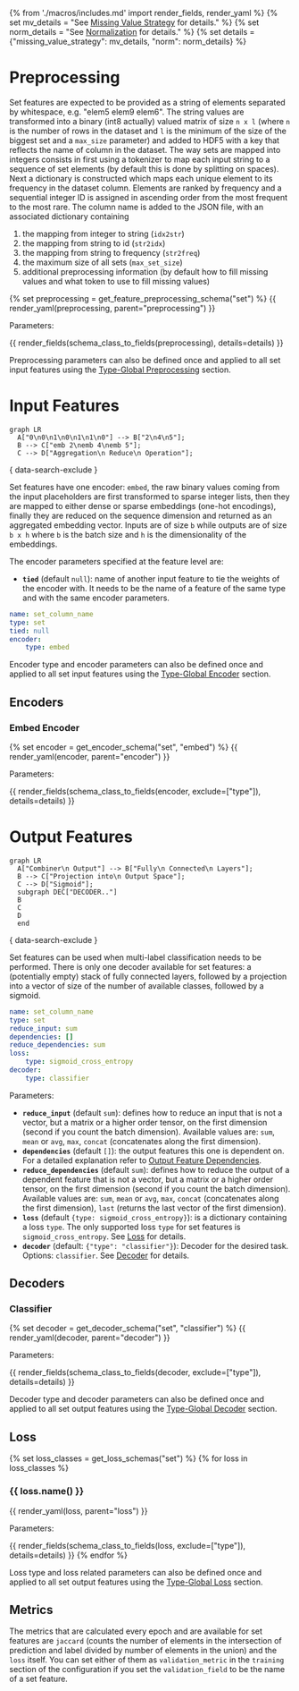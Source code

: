 {% from './macros/includes.md' import render_fields, render_yaml %}
{% set mv_details = "See [Missing Value Strategy](./input_features.md#missing-value-strategy) for details." %}
{% set norm_details = "See [Normalization](../combiner.md#normalization) for details." %}
{% set details = {"missing_value_strategy": mv_details, "norm": norm_details} %}

# Preprocessing

Set features are expected to be provided as a string of elements separated by whitespace, e.g. "elem5 elem9 elem6".
The string values are transformed into a binary (int8 actually) valued matrix of size `n x l` (where `n` is the number
of rows in the dataset and `l` is the minimum of the size of the biggest set and a `max_size` parameter) and added to
HDF5 with a key that reflects the name of column in the dataset.
The way sets are mapped into integers consists in first using a tokenizer to map each input string to a sequence of set
elements (by default this is done by splitting on spaces).
Next a dictionary is constructed which maps each unique element to its frequency in the dataset column. Elements are
ranked by frequency and a sequential integer ID is assigned in ascending order from the most frequent to the most rare.
The column name is added to the JSON file, with an associated dictionary containing

1. the mapping from integer to string (`idx2str`)
1. the mapping from string to id (`str2idx`)
1. the mapping from string to frequency (`str2freq`)
1. the maximum size of all sets (`max_set_size`)
1. additional preprocessing information (by default how to fill missing values and what token to use to fill missing values)

{% set preprocessing = get_feature_preprocessing_schema("set") %}
{{ render_yaml(preprocessing, parent="preprocessing") }}

Parameters:

{{ render_fields(schema_class_to_fields(preprocessing), details=details) }}

Preprocessing parameters can also be defined once and applied to all set input features using the [Type-Global Preprocessing](../defaults.md#type-global-preprocessing) section.

# Input Features

``` mermaid
graph LR
  A["0\n0\n1\n0\n1\n1\n0"] --> B["2\n4\n5"];
  B --> C["emb 2\nemb 4\nemb 5"];
  C --> D["Aggregation\n Reduce\n Operation"];
```

{ data-search-exclude }

Set features have one encoder: `embed`, the raw binary values coming from the input placeholders are first transformed to sparse
integer lists, then they are mapped to either dense or sparse embeddings (one-hot encodings), finally they are
reduced on the sequence dimension and returned as an aggregated embedding vector.
Inputs are of size `b` while outputs are of size `b x h` where `b` is the batch size and `h` is the dimensionality of
the embeddings.

The encoder parameters specified at the feature level are:

- **`tied`** (default `null`): name of another input feature to tie the weights of the encoder with. It needs to be the name of
a feature of the same type and with the same encoder parameters.

```yaml
name: set_column_name
type: set
tied: null
encoder: 
    type: embed
```

Encoder type and encoder parameters can also be defined once and applied to all set input features using the [Type-Global Encoder](../defaults.md#type-global-encoder) section.

## Encoders

### Embed Encoder

{% set encoder = get_encoder_schema("set", "embed") %}
{{ render_yaml(encoder, parent="encoder") }}

Parameters:

{{ render_fields(schema_class_to_fields(encoder, exclude=["type"]), details=details) }}

# Output Features

``` mermaid
graph LR
  A["Combiner\n Output"] --> B["Fully\n Connected\n Layers"];
  B --> C["Projection into\n Output Space"];
  C --> D["Sigmoid"];
  subgraph DEC["DECODER.."]
  B
  C
  D
  end
```

{ data-search-exclude }

Set features can be used when multi-label classification needs to be performed.
There is only one decoder available for set features: a (potentially empty) stack of fully connected layers, followed by
a projection into a vector of size of the number of available classes, followed by a sigmoid.

```yaml
name: set_column_name
type: set
reduce_input: sum
dependencies: []
reduce_dependencies: sum
loss:
    type: sigmoid_cross_entropy
decoder:
    type: classifier
```

Parameters:

- **`reduce_input`** (default `sum`): defines how to reduce an input that is not a vector, but a matrix or a higher order
tensor, on the first dimension (second if you count the batch dimension). Available values are: `sum`, `mean` or `avg`,
`max`, `concat` (concatenates along the first dimension).
- **`dependencies`** (default `[]`): the output features this one is dependent on. For a detailed explanation refer to
[Output Feature Dependencies](../output_features#output-feature-dependencies).
- **`reduce_dependencies`** (default `sum`): defines how to reduce the output of a dependent feature that is not a vector,
but a matrix or a higher order tensor, on the first dimension (second if you count the batch dimension). Available
values are: `sum`, `mean` or `avg`, `max`, `concat` (concatenates along the first dimension), `last` (returns the last
vector of the first dimension).
- **`loss`** (default `{type: sigmoid_cross_entropy}`): is a dictionary containing a loss `type`. The only supported loss
`type` for set features is `sigmoid_cross_entropy`. See [Loss](#loss) for details.
- **`decoder`** (default: `{"type": "classifier"}`): Decoder for the desired task. Options: `classifier`. See [Decoder](#decoder) for details.

## Decoders

### Classifier

{% set decoder = get_decoder_schema("set", "classifier") %}
{{ render_yaml(decoder, parent="decoder") }}

Parameters:

{{ render_fields(schema_class_to_fields(decoder, exclude=["type"]), details=details) }}

Decoder type and decoder parameters can also be defined once and applied to all set output features using the [Type-Global Decoder](../defaults.md#type-global-decoder) section.

## Loss

{% set loss_classes = get_loss_schemas("set") %}
{% for loss in loss_classes %}

### {{ loss.name() }}

{{ render_yaml(loss, parent="loss") }}

Parameters:

{{ render_fields(schema_class_to_fields(loss, exclude=["type"]), details=details) }}
{% endfor %}

Loss type and loss related parameters can also be defined once and applied to all set output features using the [Type-Global Loss](../defaults.md#type-global-loss) section.

## Metrics

The metrics that are calculated every epoch and are available for set features are `jaccard` (counts the number of
elements in the intersection of prediction and label divided by number of elements in the union) and the `loss` itself.
You can set either of them as `validation_metric` in the `training` section of the configuration if you set the
`validation_field` to be the name of a set feature.
